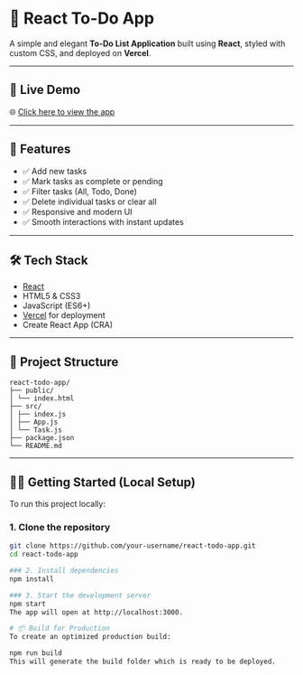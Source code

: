# 📝 React To-Do App

A simple and elegant **To-Do List Application** built using **React**, styled with custom CSS, and deployed on **Vercel**.

---

## 🚀 Live Demo

🌐 [Click here to view the app](https://react-todo-app-delta-ten.vercel.app/)

---

## 📌 Features

- ✅ Add new tasks
- ✅ Mark tasks as complete or pending
- ✅ Filter tasks (All, Todo, Done)
- ✅ Delete individual tasks or clear all
- ✅ Responsive and modern UI
- ✅ Smooth interactions with instant updates

---

## 🛠 Tech Stack

- [React](https://reactjs.org/)
- HTML5 & CSS3
- JavaScript (ES6+)
- [Vercel](https://vercel.com/) for deployment
- Create React App (CRA)

---

## 📂 Project Structure
```
react-todo-app/
├── public/
│ └── index.html
├── src/
│ ├── index.js
│ ├── App.js
│ └── Task.js
├── package.json
└── README.md
```
---

## 🧑‍💻 Getting Started (Local Setup)

To run this project locally:

### 1. Clone the repository
```bash
git clone https://github.com/your-username/react-todo-app.git
cd react-todo-app

### 2. Install dependencies
npm install

### 3. Start the development server
npm start
The app will open at http://localhost:3000.

# 📦 Build for Production
To create an optimized production build:

npm run build
This will generate the build folder which is ready to be deployed.




